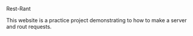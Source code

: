 Rest-Rant

This website is a practice project demonstrating to how to make a server and rout requests. 